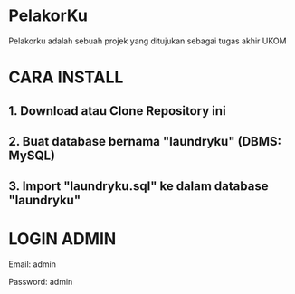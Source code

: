 # PelakorKu
Pelakorku adalah sebuah projek yang ditujukan sebagai tugas akhir UKOM

# CARA INSTALL

## 1. Download atau Clone Repository ini
## 2. Buat database bernama "laundryku" (DBMS: MySQL)
## 3. Import "laundryku.sql" ke dalam database "laundryku"

# LOGIN ADMIN

<p>Email: admin</p>
<p>Password: admin</p>